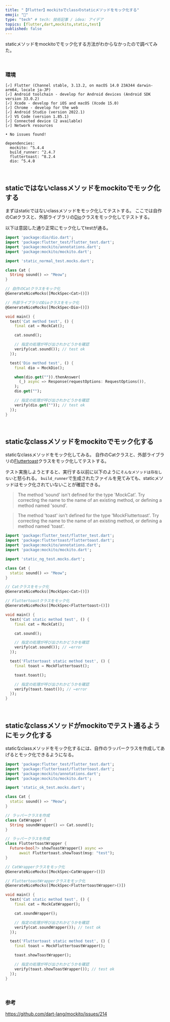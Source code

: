 ```yaml
---
title: "【Flutter】mockitoでclassのstaticメソッドをモック化する"
emoji: "🔧"
type: "tech" # tech: 技術記事 / idea: アイデア
topics: [flutter,dart,mockito,static,test]
published: false
---
```


staticメソッドをmockitoでモック化する方法がわからなかったので調べてみた。

<br>

### 環境
```txt: flutter doctor
[✓] Flutter (Channel stable, 3.13.2, on macOS 14.0 23A344 darwin-arm64, locale ja-JP)
[✓] Android toolchain - develop for Android devices (Android SDK version 33.0.2)
[✓] Xcode - develop for iOS and macOS (Xcode 15.0)
[✓] Chrome - develop for the web
[✓] Android Studio (version 2022.1)
[✓] VS Code (version 1.85.1)
[✓] Connected device (2 available)
[✓] Network resources

• No issues found!
```
```yaml: pubspec.yaml
dependencies:
  mockito: ^5.4.4
  build_runner: ^2.4.7
  fluttertoast: ^8.2.4
  dio: ^5.4.0
```

<br>

## staticではないclassメソッドをmockitoでモック化する
まずはstaticではないclassメソッドをモック化してテストする。
ここでは自作のCatクラスと、外部ライブラリの[Dio](https://pub.dev/packages/dio)クラスをモック化してテストする。

以下は意図した通り正常にモック化してtestが通る。

```dart
import 'package:dio/dio.dart';
import 'package:flutter_test/flutter_test.dart';
import 'package:mockito/annotations.dart';
import 'package:mockito/mockito.dart';

import 'static_normal_test.mocks.dart';

class Cat {
  String sound() => "Meow";
}

// 自作のCatクラスをモック化
@GenerateNiceMocks([MockSpec<Cat>()])

// 外部ライブラリのDioクラスをモック化
@GenerateNiceMocks([MockSpec<Dio>()])

void main() {
  test('Cat method test', () {
    final cat = MockCat();

    cat.sound();

    // 指定の処理が呼び出されかどうかを確認
    verify(cat.sound()); // test ok
  });

  test('Dio method test', () {
    final dio = MockDio();

    when(dio.get("")).thenAnswer(
      (_) async => Response(requestOptions: RequestOptions()),
    );
    dio.get("");

    // 指定の処理が呼び出されかどうかを確認
    verify(dio.get("")); // test ok
  });
}
```

<br>

## staticなclassメソッドをmockitoでモック化する
staticなclassメソッドをモック化してみる。
自作のCatクラスと、外部ライブラリの[Fluttertoast](https://pub.dev/packages/fluttertoast)クラスをモック化してテストする。

テスト実施しようとすると、実行する以前に以下のように`そんなメソッドは存在しない`と怒られる。
`build_runner`で生成されたファイルを見てみても、staticメソッドはモック化されていないことが確認できる。

>The method 'sound' isn't defined for the type 'MockCat'.
Try correcting the name to the name of an existing method, or defining a method named 'sound'.

> The method 'toast' isn't defined for the type 'MockFluttertoast'.
Try correcting the name to the name of an existing method, or defining a method named 'toast'.


```dart
import 'package:flutter_test/flutter_test.dart';
import 'package:fluttertoast/fluttertoast.dart';
import 'package:mockito/annotations.dart';
import 'package:mockito/mockito.dart';

import 'static_ng_test.mocks.dart';

class Cat {
  static sound() => "Meow";
}

// Catクラスをモック化
@GenerateNiceMocks([MockSpec<Cat>()])

// Fluttertoastクラスをモック化
@GenerateNiceMocks([MockSpec<Fluttertoast>()])

void main() {
  test('Cat static method test', () {
    final cat = MockCat();

    cat.sound();

    // 指定の処理が呼び出されかどうかを確認
    verify(cat.sound()); // ←error
  });

  test('Fluttertoast static method test', () {
    final toast = MockFluttertoast();

    toast.toast();

    // 指定の処理が呼び出されかどうかを確認
    verify(toast.toast()); // ←error
  });
}
```

<br>

## staticなclassメソッドがmockitoでテスト通るようにモック化する
staticなclassメソッドをモック化するには、自作のラッパークラスを作成してあげるとモック化できるようになる。

```dart
import 'package:flutter_test/flutter_test.dart';
import 'package:fluttertoast/fluttertoast.dart';
import 'package:mockito/annotations.dart';
import 'package:mockito/mockito.dart';

import 'static_ok_test.mocks.dart';

class Cat {
  static sound() => "Meow";
}

// ラッパークラスを作成
class CatWrapper {
  String soundWrapper() => Cat.sound();
}

// ラッパークラスを作成
class FluttertoastWrapper {
  Future<bool?> showToastWrapper() async =>
      await Fluttertoast.showToast(msg: "test");
}

// CatWrapperクラスをモック化
@GenerateNiceMocks([MockSpec<CatWrapper>()])

// FluttertoastWrapperクラスをモック化
@GenerateNiceMocks([MockSpec<FluttertoastWrapper>()])

void main() {
  test('Cat static method test', () {
    final cat = MockCatWrapper();

    cat.soundWrapper();

    // 指定の処理が呼び出されかどうかを確認
    verify(cat.soundWrapper()); // test ok
  });

  test('Fluttertoast static method test', () {
    final toast = MockFluttertoastWrapper();

    toast.showToastWrapper();

    // 指定の処理が呼び出されかどうかを確認
    verify(toast.showToastWrapper()); // test ok
  });
}
```

<br>

### 参考
https://github.com/dart-lang/mockito/issues/214
